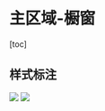 # 主区域-橱窗

[toc]

## 样式标注

![](http://mdrs.yuanjin.tech/img/2021-11-30-16382624136280.jpg)
![](http://mdrs.yuanjin.tech/img/2021-11-30-16382624136293.jpg)
